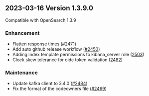 ## 2023-03-16 Version 1.3.9.0

Compatible with OpenSearch 1.3.9

### Enhancement

* Flatten response times ([#2471](https://github.com/opensearch-project/security/pull/2471))
* Add auto github release workflow ([#2450](https://github.com/opensearch-project/security/pull/2450))
* Adding index template permissions to kibana_server role ([2503](https://github.com/opensearch-project/security/pull/2503))
* Clock skew tolerance for oidc token validation ([2482](https://github.com/opensearch-project/security/pull/2482))

### Maintenance

* Update kafka client to 3.4.0 ([#2484](https://github.com/opensearch-project/security/pull/2484))
* Fix the format of the codeowners file ([#2469](https://github.com/opensearch-project/security/pull/2469))
